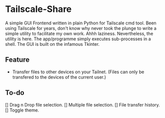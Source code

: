 # Tailscale-Share
A simple GUI Frontend written in plain Python for Tailscale cmd tool. Been using Tailscale for years, don't know why never took the plunge to write a simple utility to facilitate my own work. Ahhh laziness. Nevertheless, the utility is here. The app/programme simply executes sub-processes in a shell. The GUI is built on the infamous Tkinter. 

## Feature
- Transfer files to other devices on your Tailnet. (Files can only be transfered to the devices of the current user.)
## To-do
[] Drag n Drop file selection.
[] Multiple file selection.
[] File transfer history.
[] Toggle theme.
